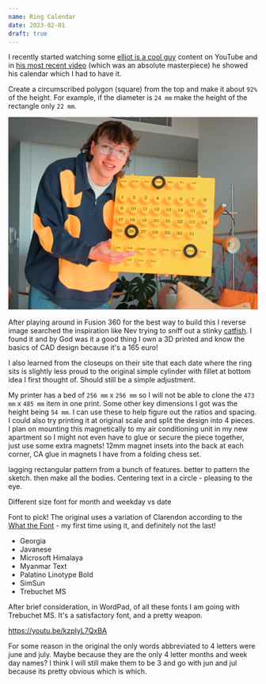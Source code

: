 ```yaml
---
name: Ring Calendar
date: 2023-02-01
draft: true
---
```


I recently started watching some [elliot is a cool guy]() content on YouTube and in [his most recent video](https://youtu.be/v2QfOkixp4k?t=160) (which was an absolute masterpiece) he showed his calendar which I had to have it.

Create a circumscribed polygon (square) from the top and make it about `92%` of the height. For example, if the diameter is `24 mm` make the height of the rectangle only `22 mm`.

![Inspiration Calendar](/assets/img/calendar/inspiration.png)

After playing around in Fusion 360 for the best way to build this I reverse image searched the inspiration like Nev trying to sniff out a stinky [catfish](https://www.mtv.com/shows/catfish-the-tv-show). I found it and by God was it a good thing I own a 3D printed and know the basics of CAD design because it's a 165 euro!

<!-- https://jukiamsterdam.com/collections/ring-a-date/products/ring-a-date-perpetual-calendar-by-giorgio-della-beffa-yellow -->

I also learned from the closeups on their site that each date where the ring sits is slightly less proud to the original simple cylinder with fillet at bottom idea I first thought of. Should still be a simple adjustment.

My printer has a bed of `256 mm` x `256 mm` so I will not be able to clone the `473 mm` x `485 mm` item in one print. Some other key dimensions I got was the height being `54 mm`. I can use these to help figure out the ratios and spacing. I could also try printing it at original scale and split the design into 4 pieces. I plan on mounting this magnetically to my air conditioning unit in my new apartment so I might not even have to glue or secure the piece together, just use some extra magnets! 12mm magnet insets into the back at each corner, CA glue in magnets I have from a folding chess set.

lagging rectangular pattern from a bunch of features. better to pattern the sketch. then make all the bodies.
Centering text in a circle - pleasing to the eye.

Different size font for month and weekday vs date

Font to pick! The original uses a variation of Clarendon according to the [What the Font](https://www.myfonts.com/pages/whatthefont) - my first time using it, and definitely not the last!

- Georgia
- Javanese
- Microsoft Himalaya
- Myanmar Text
- Palatino Linotype Bold
- SimSun
- Trebuchet MS

After brief consideration, in WordPad, of all these fonts I am going with Trebuchet MS. It's a satisfactory font, and a pretty weapon.

<https://youtu.be/kzpIyL7QxBA>

For some reason in the original the only words abbreviated to 4 letters were june and july. Maybe because they are the only 4 letter months and week day names? I think I will still make them to be 3 and go with jun and jul because its pretty obvious which is which.
